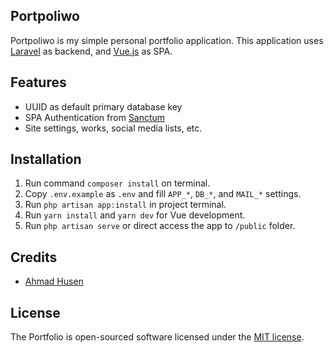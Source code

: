 ## Portpoliwo

Portpoliwo is my simple personal portfolio application. This application uses [Laravel](https://github.com/laravel/laravel "Laravel") as backend, and [Vue.js](https://github.com/vuejs/vue "Vue.js") as SPA.

## Features

- UUID as default primary database key
- SPA Authentication from [Sanctum](https://laravel.com/docs/7.x/sanctum#spa-authentication "Sanctum")
- Site settings, works, social media lists, etc.

## Installation
1. Run command `composer install` on terminal.
2. Copy `.env.example` as `.env` and fill `APP_*`, `DB_*`, and `MAIL_*` settings.
3. Run `php artisan app:install` in project terminal. 
4. Run `yarn install` and `yarn dev` for Vue development.
5. Run `php artisan serve` or direct access the app to `/public` folder.

## Credits

- [Ahmad Husen](https://github.com/husenisme)

## License

The Portfolio is open-sourced software licensed under the [MIT license](https://opensource.org/licenses/MIT).
